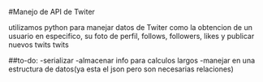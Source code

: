 #Manejo de API de Twiter

utilizamos python para manejar datos de Twiter como la obtencion de un usuario en especifico, su foto de perfil, follows, followers, likes y publicar nuevos twits twits

##to-do:
-serializar
-almacenar info para calculos largos
-manejar en una estructura de datos(ya esta el json pero son necesarias relaciones)


